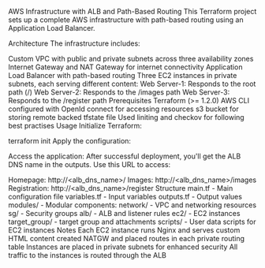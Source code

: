 AWS Infrastructure with ALB and Path-Based Routing
This Terraform project sets up a complete AWS infrastructure with path-based routing using an Application Load Balancer.

Architecture
The infrastructure includes:

Custom VPC with public and private subnets across three availability zones
Internet Gateway and NAT Gateway for internet connectivity
Application Load Balancer with path-based routing
Three EC2 instances in private subnets, each serving different content:
Web Server-1: Responds to the root path (/)
Web Server-2: Responds to the /images path
Web Server-3: Responds to the /register path
Prerequisites
Terraform (>= 1.2.0)
AWS CLI configured with OpenId connect for accessing resources
s3 bucket for storing remote backed tfstate file
Used liniting and checkov for following best practises
Usage
Initialize Terraform:

terraform init
Apply the configuration:

Access the application: After successful deployment, you'll get the ALB DNS name in the outputs. Use this URL to access:

Homepage: http://<alb_dns_name>/
Images: http://<alb_dns_name>/images
Registration: http://<alb_dns_name>/register
Structure
main.tf - Main configuration file
variables.tf - Input variables
outputs.tf - Output values
modules/ - Modular components:
network/ - VPC and networking resources
sg/ - Security groups
alb/ - ALB and listener rules
ec2/ - EC2 instances
target_group/ - target group and attachments
scripts/ - User data scripts for EC2 instances
Notes
Each EC2 instance runs Nginx and serves custom HTML content
created NATGW and placed routes in each private routing table
Instances are placed in private subnets for enhanced security
All traffic to the instances is routed through the ALB
